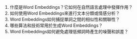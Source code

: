 1. 什麼是Word Embeddings？它如何在自然語言處理中發揮作用？
2. 如何使用Word Embeddings來進行文本分類或情感分析？
3. Word Embeddings如何捕捉單詞之間的相似性和關聯性？
4. 哪些算法和技術常用於生成Word Embeddings？
5. Word Embeddings如何避免處理低頻詞時產生的噪聲和誤差？